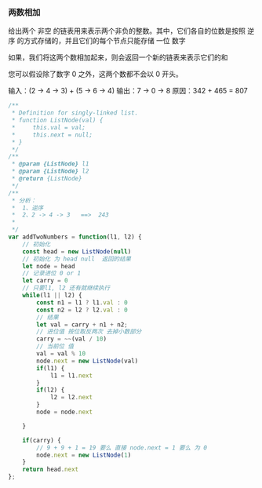 ### 两数相加

给出两个 非空 的链表用来表示两个非负的整数。其中，它们各自的位数是按照 逆序 的方式存储的，并且它们的每个节点只能存储 一位 数字

如果，我们将这两个数相加起来，则会返回一个新的链表来表示它们的和 

您可以假设除了数字 0 之外，这两个数都不会以 0 开头。

输入：(2 -> 4 -> 3) + (5 -> 6 -> 4)
输出：7 -> 0 -> 8
原因：342 + 465 = 807
```javascript
/**
 * Definition for singly-linked list.
 * function ListNode(val) {
 *     this.val = val;
 *     this.next = null;
 * }
 */
/**
 * @param {ListNode} l1
 * @param {ListNode} l2
 * @return {ListNode}
 */
/**
 * 分析： 
 *  1、逆序
 *  2、2 -> 4 -> 3   ==>  243  
 *  
 */
var addTwoNumbers = function(l1, l2) {
    // 初始化
    const head = new ListNode(null)
    // 初始化 为 head null  返回的结果
    let node = head 
    // 记录进位 0 or 1
    let carry = 0 
    // 只要l1, l2 还有就继续执行
    while(l1 || l2) {
        const n1 = l1 ? l1.val : 0
        const n2 = l2 ? l2.val : 0
        // 结果
        let val = carry + n1 + n2;
        // 进位值 按位取反两次 去掉小数部分
        carry = ~~(val / 10)
        // 当前位 值
        val = val % 10 
        node.next = new ListNode(val) 
        if(l1) {
            l1 = l1.next
        }
        if(l2) {
            l2 = l2.next
        }
        node = node.next

    }

    if(carry) { 
        // 9 + 9 + 1 = 19 要么 直接 node.next = 1 要么 为 0 
        node.next = new ListNode(1)
    }
    return head.next
};
```